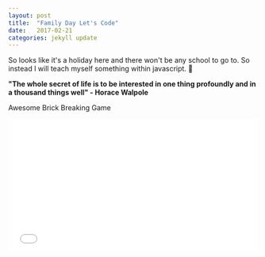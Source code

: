 ```yaml
---
layout: post
title:  "Family Day Let's Code"
date:   2017-02-21
categories: jekyll update
---
```

So looks like it's a holiday here and there won't be any school to go to. So instead I will teach myself something within javascript. 🙂

<b>"The whole secret of life is to be interested in one thing profoundly and in a thousand things well" - Horace Walpole</b>

Awesome Brick Breaking Game
<iframe height='265' scrolling='no' title='BrickBreaker' src='//codepen.io/stevenmox/embed/oBrKLY/?height=265&theme-id=dark&default-tab=result&embed-version=2' frameborder='no' allowtransparency='true' allowfullscreen='true' style='width: 100%;'>See the Pen <a href='http://codepen.io/stevenmox/pen/oBrKLY/'>BrickBreaker</a> by Steven Moxley (<a href='http://codepen.io/stevenmox'>@stevenmox</a>) on <a href='http://codepen.io'>CodePen</a>.
</iframe>
